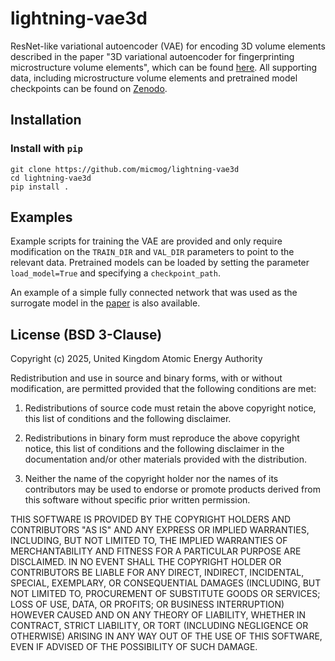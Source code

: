 # lightning-vae3d
ResNet-like variational autoencoder (VAE) for encoding 3D volume elements described in the paper "3D variational
autoencoder for fingerprinting microstructure volume elements", which can be found
[here](https://arxiv.org/abs/2503.17427).
All supporting data, including microstructure volume elements and pretrained model checkpoints can be found on
[Zenodo](https://zenodo.org/records/15261939).


## Installation


### Install with `pip`

```
git clone https://github.com/micmog/lightning-vae3d
cd lightning-vae3d
pip install .
```


## Examples

Example scripts for training the VAE are provided and only require modification on the `TRAIN_DIR` and `VAL_DIR`
parameters to point to the relevant data. Pretrained models can be loaded by setting the parameter `load_model=True` and
specifying a `checkpoint_path`.

An example of a simple fully connected network that was used as the surrogate model in the
[paper](https://arxiv.org/abs/2503.17427) is also available.


## License (BSD 3-Clause)

Copyright (c) 2025, United Kingdom Atomic Energy Authority

Redistribution and use in source and binary forms, with or without modification, are permitted provided that the
following conditions are met:

1. Redistributions of source code must retain the above copyright notice, this list of conditions and the following
   disclaimer.

2. Redistributions in binary form must reproduce the above copyright notice, this list of conditions and the following
   disclaimer in the documentation and/or other materials provided with the distribution.

3. Neither the name of the copyright holder nor the names of its contributors may be used to endorse or promote products
   derived from this software without specific prior written permission.

THIS SOFTWARE IS PROVIDED BY THE COPYRIGHT HOLDERS AND CONTRIBUTORS "AS IS" AND ANY EXPRESS OR IMPLIED WARRANTIES,
INCLUDING, BUT NOT LIMITED TO, THE IMPLIED WARRANTIES OF MERCHANTABILITY AND FITNESS FOR A PARTICULAR PURPOSE ARE
DISCLAIMED. IN NO EVENT SHALL THE COPYRIGHT HOLDER OR CONTRIBUTORS BE LIABLE FOR ANY DIRECT, INDIRECT, INCIDENTAL,
SPECIAL, EXEMPLARY, OR CONSEQUENTIAL DAMAGES (INCLUDING, BUT NOT LIMITED TO, PROCUREMENT OF SUBSTITUTE GOODS OR
SERVICES; LOSS OF USE, DATA, OR PROFITS; OR BUSINESS INTERRUPTION) HOWEVER CAUSED AND ON ANY THEORY OF LIABILITY,
WHETHER IN CONTRACT, STRICT LIABILITY, OR TORT (INCLUDING NEGLIGENCE OR OTHERWISE) ARISING IN ANY WAY OUT OF THE USE OF
THIS SOFTWARE, EVEN IF ADVISED OF THE POSSIBILITY OF SUCH DAMAGE.
